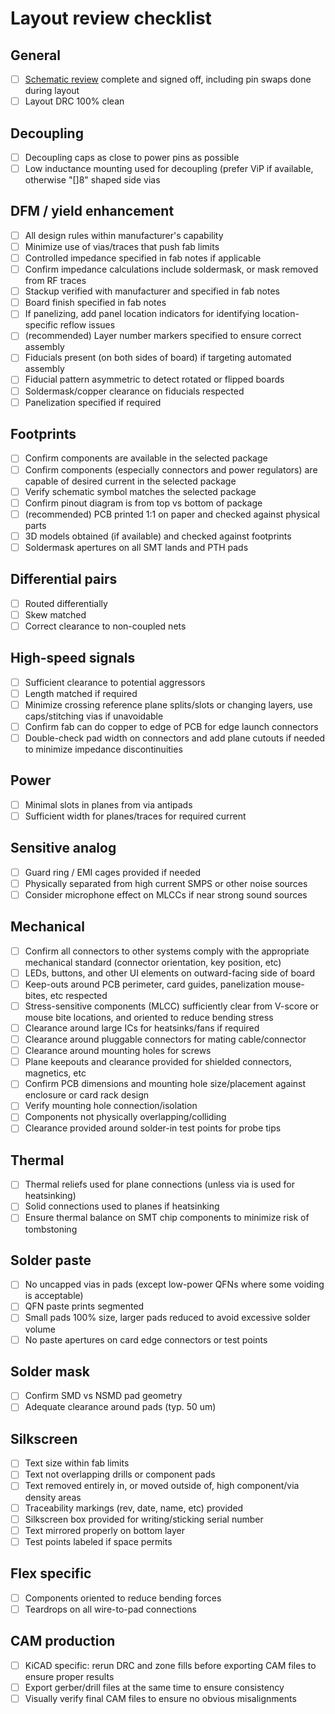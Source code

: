 # Layout review checklist

## General

* [ ] [Schematic review](schematic-checklist.md) complete and signed off, including pin swaps done during layout
* [ ] Layout DRC 100% clean

## Decoupling

* [ ] Decoupling caps as close to power pins as possible
* [ ] Low inductance mounting used for decoupling (prefer ViP if available, otherwise "[]8" shaped side vias

## DFM / yield enhancement

* [ ] All design rules within manufacturer's capability
* [ ] Minimize use of vias/traces that push fab limits
* [ ] Controlled impedance specified in fab notes if applicable
* [ ] Confirm impedance calculations include soldermask, or mask removed from RF traces
* [ ] Stackup verified with manufacturer and specified in fab notes
* [ ] Board finish specified in fab notes
* [ ] If panelizing, add panel location indicators for identifying location-specific reflow issues
* [ ] (recommended) Layer number markers specified to ensure correct assembly
* [ ] Fiducials present (on both sides of board) if targeting automated assembly
* [ ] Fiducial pattern asymmetric to detect rotated or flipped boards
* [ ] Soldermask/copper clearance on fiducials respected
* [ ] Panelization specified if required

## Footprints

* [ ] Confirm components are available in the selected package
* [ ] Confirm components (especially connectors and power regulators) are capable of desired current in the selected package
* [ ] Verify schematic symbol matches the selected package
* [ ] Confirm pinout diagram is from top vs bottom of package
* [ ] (recommended) PCB printed 1:1 on paper and checked against physical parts
* [ ] 3D models obtained (if available) and checked against footprints
* [ ] Soldermask apertures on all SMT lands and PTH pads

## Differential pairs
* [ ] Routed differentially
* [ ] Skew matched
* [ ] Correct clearance to non-coupled nets

## High-speed signals

* [ ] Sufficient clearance to potential aggressors
* [ ] Length matched if required
* [ ] Minimize crossing reference plane splits/slots or changing layers, use caps/stitching vias if unavoidable
* [ ] Confirm fab can do copper to edge of PCB for edge launch connectors
* [ ] Double-check pad width on connectors and add plane cutouts if needed to minimize impedance discontinuities

## Power
* [ ] Minimal slots in planes from via antipads
* [ ] Sufficient width for planes/traces for required current

## Sensitive analog
* [ ] Guard ring / EMI cages provided if needed
* [ ] Physically separated from high current SMPS or other noise sources
* [ ] Consider microphone effect on MLCCs if near strong sound sources

## Mechanical
* [ ] Confirm all connectors to other systems comply with the appropriate mechanical standard (connector orientation, key position, etc)
* [ ] LEDs, buttons, and other UI elements on outward-facing side of board
* [ ] Keep-outs around PCB perimeter, card guides, panelization mouse-bites, etc respected
* [ ] Stress-sensitive components (MLCC) sufficiently clear from V-score or mouse bite locations, and oriented to reduce
bending stress
* [ ] Clearance around large ICs for heatsinks/fans if required
* [ ] Clearance around pluggable connectors for mating cable/connector
* [ ] Clearance around mounting holes for screws
* [ ] Plane keepouts and clearance provided for shielded connectors, magnetics, etc
* [ ] Confirm PCB dimensions and mounting hole size/placement against enclosure or card rack design
* [ ] Verify mounting hole connection/isolation
* [ ] Components not physically overlapping/colliding
* [ ] Clearance provided around solder-in test points for probe tips

## Thermal

* [ ] Thermal reliefs used for plane connections (unless via is used for heatsinking)
* [ ] Solid connections used to planes if heatsinking
* [ ] Ensure thermal balance on SMT chip components to minimize risk of tombstoning

## Solder paste

* [ ] No uncapped vias in pads (except low-power QFNs where some voiding is acceptable)
* [ ] QFN paste prints segmented
* [ ] Small pads 100% size, larger pads reduced to avoid excessive solder volume
* [ ] No paste apertures on card edge connectors or test points

## Solder mask

* [ ] Confirm SMD vs NSMD pad geometry
* [ ] Adequate clearance around pads (typ. 50 um)

## Silkscreen

* [ ] Text size within fab limits
* [ ] Text not overlapping drills or component pads
* [ ] Text removed entirely in, or moved outside of, high component/via density areas
* [ ] Traceability markings (rev, date, name, etc) provided
* [ ] Silkscreen box provided for writing/sticking serial number
* [ ] Text mirrored properly on bottom layer
* [ ] Test points labeled if space permits

## Flex specific
* [ ] Components oriented to reduce bending forces
* [ ] Teardrops on all wire-to-pad connections

## CAM production
* [ ] KiCAD specific: rerun DRC and zone fills before exporting CAM files to ensure proper results
* [ ] Export gerber/drill files at the same time to ensure consistency
* [ ] Visually verify final CAM files to ensure no obvious misalignments
